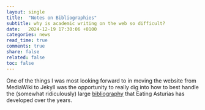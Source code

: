 ```yaml
---
layout: single
title:  "Notes on Bibliographies"
subtitle: why is academic writing on the web so difficult?
date:   2024-12-19 17:30:06 +0100
categories: news
read_time: true
comments: true
share: false
related: false
toc: false
---
```

One of the things I was most looking forward to in moving the website from MediaWiki to Jekyll was the opportunity to really dig into how to best handle the (somewhat ridiculously) large [bibliography](resources/bibliography/) that Eating Asturias has developed over the years.